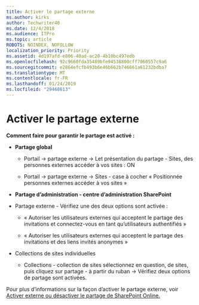 ```yaml
---
title: Activer le partage externe
ms.author: kirks
author: Techwriter40
ms.date: 12/4/2018
ms.audience: ITPro
ms.topic: article
ROBOTS: NOINDEX, NOFOLLOW
localization_priority: Priority
ms.assetid: 4d197afd-e806-40ad-ac20-4b10bc497edb
ms.openlocfilehash: 92c9660fda35489bfe94538800cff7060557c9a6
ms.sourcegitcommit: e2864efcfb493b6e46b662b746661a61232bdba7
ms.translationtype: MT
ms.contentlocale: fr-FR
ms.lasthandoff: 01/24/2019
ms.locfileid: "29468613"
---
```

# <a name="enable-external-sharing"></a>Activer le partage externe

 **Comment faire pour garantir le partage est activé :**
  
- **Partage global**
    
  - Portail -\> partage externe -\> Let présentation du partage - Sites, des personnes externes accéder à vos sites : ON
    
  - Portail -\> partage externe -\> Sites - case à cocher « Positionnée personnes externes accéder à vos sites »
    
- **Partage d’administration - centre d’administration SharePoint**
    
- Partage externe - Vérifiez une des deux options sont activée :
    
  - « Autoriser les utilisateurs externes qui acceptent le partage des invitations et connectez-vous en tant qu’utilisateurs authentifiés »
    
  - « Autoriser les utilisateurs externes qui acceptent le partage des invitations et des liens invités anonymes »
    
- Collections de sites individuelles
    
  - Collections - collection de sites sélectionnez en question, de sites, puis cliquez sur partage - à partir du ruban -\> Vérifiez deux options de partage sont activées.
    
Pour plus d’informations sur la façon d’activer le partage externe, voir [Activer externe ou désactiver le partage de SharePoint Online.](https://go.microsoft.com/fwlink/?linkid=2047681&amp;clcid=0x409)
  


